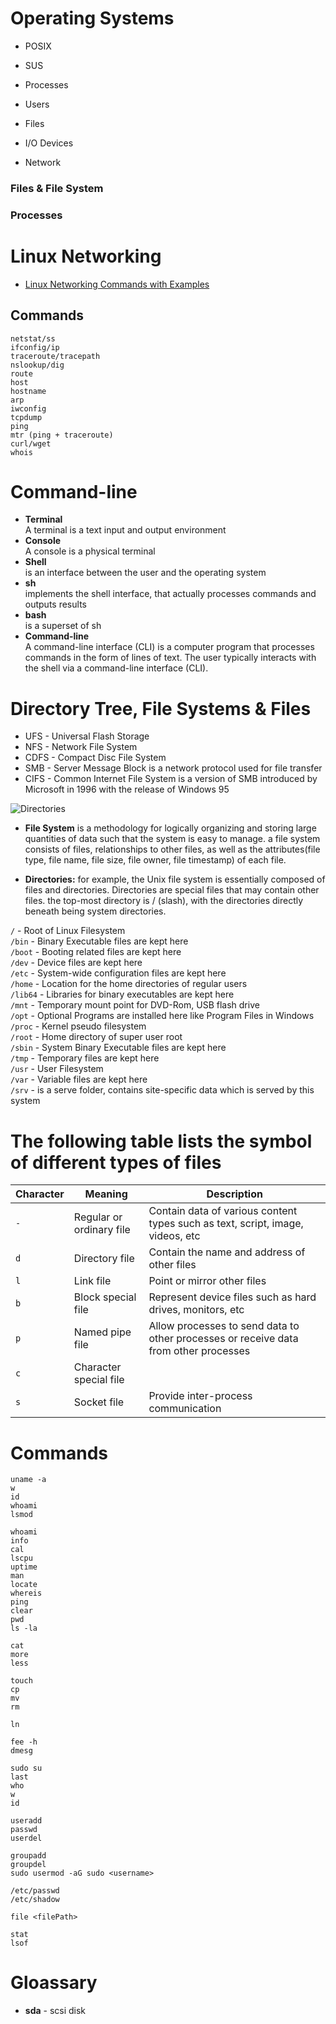 # Operating Systems

- POSIX
- SUS

- Processes
- Users
- Files
- I/O Devices
- Network

### Files & File System
### Processes



# Linux Networking
- [Linux Networking Commands with Examples](https://mindmajix.com/linux-networking-commands-best-examples)

## Commands
```
netstat/ss 
ifconfig/ip       
traceroute/tracepath
nslookup/dig
route
host
hostname
arp
iwconfig
tcpdump
ping
mtr (ping + traceroute)
curl/wget
whois
```

# Command-line
- **Terminal** <br/>
A terminal is a text input and output environment
- **Console** <br/>
A console is a physical terminal 
- **Shell** <br/>
is an interface between the user and the operating system
- **sh** <br/>
implements the shell interface, that actually processes commands and outputs results
- **bash** <br/>
is a superset of sh
- **Command-line** <br/>
A command-line interface (CLI) is a computer program that processes commands in the form of lines of text. The user typically interacts with the shell via a command-line interface (CLI).

# Directory Tree, File Systems & Files

- UFS - Universal Flash Storage
- NFS - Network File System
- CDFS - Compact Disc File System
- SMB - Server Message Block is a network protocol used for file transfer
- CIFS - Common Internet File System is a version of SMB introduced by Microsoft in 1996 with the release of Windows 95

![Directories](https://user-images.githubusercontent.com/8178412/208289340-c7b752a7-a18c-44e1-ae55-696f97ba4907.png)


- **File System** is a methodology for logically organizing and storing large quantities of data such that the system is easy to manage. a file system consists of files, relationships to other files, as well as the attributes(file type, file name, file size, file owner, file timestamp) of each file.

- **Directories:** for example, the Unix file system is essentially composed of files and directories. Directories are special files that may contain other files. the top-most directory is / (slash), with the directories directly beneath being system directories.

`/` - Root of Linux Filesystem <br/>
`/bin` - Binary Executable files are kept here <br/>
`/boot` - Booting related files are kept here <br/>
`/dev` - Device files are kept here <br/>
`/etc` - System-wide configuration files are kept here <br/>
`/home` - Location for the home directories of regular users <br/>
`/lib64` - Libraries for binary executables are kept here <br/>
`/mnt` - Temporary mount point for DVD-Rom, USB flash drive <br/>
`/opt` - Optional Programs are installed here like Program Files in Windows <br/>
`/proc` - Kernel pseudo filesystem <br/>
`/root` - Home directory of super user root <br/>
`/sbin` - System Binary Executable files are kept here <br/>
`/tmp` - Temporary files are kept here <br/>
`/usr` - User Filesystem <br/>
`/var` - Variable files are kept here <br/>
`/srv` - is a serve folder, contains site-specific data which is served by this system <br/>

# The following table lists the symbol of different types of files

| Character |   Meaning | Description |
| - |   - | - |
| `-` | Regular or ordinary file | Contain data of various content types such as text, script, image, videos, etc |
| `d` | Directory file | Contain the name and address of other files |
| `l` | Link file | Point or mirror other files |
| `b` | Block special file | Represent device files such as hard drives, monitors, etc |
| `p` | Named pipe file | Allow processes to send data to other processes or receive data from other processes |
| `c` | Character special file |
| `s` | Socket file | Provide inter-process communication |

# Commands

```
uname -a
w
id
whoami
lsmod
```

```
whoami
info
cal
lscpu
uptime
man
locate
whereis
ping
clear
pwd
ls -la

cat
more
less

touch
cp
mv
rm

ln

fee -h
dmesg

sudo su
last
who
w
id

useradd
passwd
userdel

groupadd
groupdel
sudo usermod -aG sudo <username>

/etc/passwd
/etc/shadow

file <filePath>

stat
lsof
```

# Gloassary

- **sda** - scsi disk